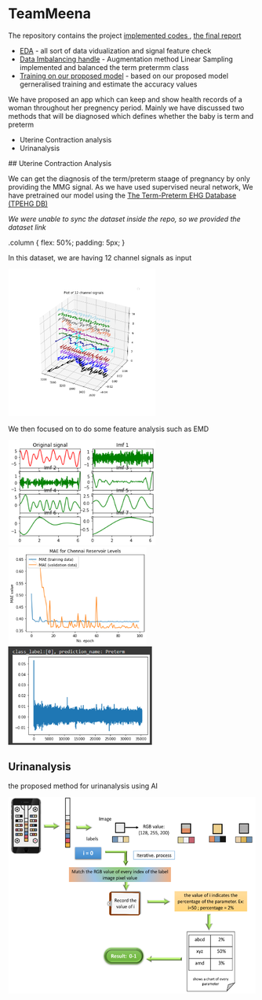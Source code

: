 # TeamMeena
The repository contains the project <a href="implemented_codes"> implemented codes </a>, <a href="Report_team_Meena.pdf"> the final report </a>
<ul>
<li><a href = "implemented_codes/EDA.ipynb">EDA</a> - all sort of data vidualization and signal feature check</li>
<li><a href = "implemented_codes/Data_Imbalancing_handeling.ipynb">Data Imbalancing handle</a> - Augmentation method Linear Sampling implemented and balanced the term pretermm class</li>
<li><a href = "implemented_codes/Train_on_our_proposed_Model.ipynb">Training on our proposed model</a> - based on our proposed model gerneralised training and estimate the accuracy values</li>
</ul>


<p>We have proposed an app which can keep and show health records of a woman throughout her pregnency period. Mainly we have discussed two methods that will be diagnosed which defines whether the baby is term and preterm</p>
<ul>
  <li>Uterine Contraction analysis</li>
  <li>Urinanalysis</li>
  </ul>
## Uterine Contraction Analysis
<p>We can get the diagnosis of the term/preterm staage of pregnancy by only providing the MMG signal. As we have used supervised neural network, We have pretrained our model using the <a href="https://archive.physionet.org/physiobank/database/tpehgdb/">The Term-Preterm EHG Database (TPEHG DB)</a>
<p><i>We were unable to sync the dataset inside the repo, so we provided the dataset link</i></p>

.column {
  flex: 50%;
  padding: 5px;
}
</style>
</head>
<body>
  
<p>In this dataset, we are having 12 channel signals as input</p>
<img src = "images/plot signals (1).png" width = 300 >
<p>We then focused on to do some feature analysis such as EMD</p>
<img src = "images/EMD.png" width = 300 >
<div class="row">
  <div class="column">
    <img src="images/training.png" alt="Training Matrix"  height = "200" >
  </div>
  <div class="column">
    <img src="images/prediction.PNG" alt="Prediction Demo"  height = "200" >
  </div>
 </div>

## Urinanalysis
<p>the proposed method for urinanalysis using AI</p>
<img src = "images/urine.png" height = 400>
